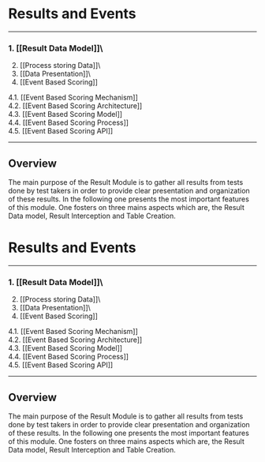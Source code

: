 <!--
author:
    - 'Jérôme Bogaerts'
created_at: '2011-02-01 11:23:29'
updated_at: '2013-03-13 13:09:18'
tags:
    - 'Documentation for core components'
-->

Results and Events
==================

------------------------------------------------------------------------

### 1. [[Result Data Model]]\
2. [[Process storing Data]]\
3. [[Data Presentation]]\
4. [[Event Based Scoring]]

4.1. [[Event Based Scoring Mechanism]]\
4.2. [[Event Based Scoring Architecture]]\
4.3. [[Event Based Scoring Model]]\
4.4. [[Event Based Scoring Process]]\
4.5. [[Event Based Scoring API]]

------------------------------------------------------------------------

Overview
--------

The main purpose of the Result Module is to gather all results from tests done by test takers in order to provide clear presentation and organization of these results. In the following one presents the most important features of this module. One fosters on three mains aspects which are, the Result Data model, Result Interception and Table Creation.

Results and Events
==================

------------------------------------------------------------------------

### 1. [[Result Data Model]]\
2. [[Process storing Data]]\
3. [[Data Presentation]]\
4. [[Event Based Scoring]]

4.1. [[Event Based Scoring Mechanism]]\
4.2. [[Event Based Scoring Architecture]]\
4.3. [[Event Based Scoring Model]]\
4.4. [[Event Based Scoring Process]]\
4.5. [[Event Based Scoring API]]

------------------------------------------------------------------------

Overview
--------

The main purpose of the Result Module is to gather all results from tests done by test takers in order to provide clear presentation and organization of these results. In the following one presents the most important features of this module. One fosters on three mains aspects which are, the Result Data model, Result Interception and Table Creation.



